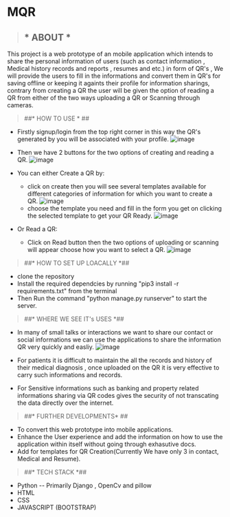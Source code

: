 # MQR

> ## * ABOUT * ##
This project is a web prototype of an mobile application which intends to share the personal information of users (such as contact information , Medical history records and reports
, resumes and etc.) in form of QR's , We will provide the users to fill in the informations and convert them in QR's for saving offline or keeping it againts their profile for
information sharings, contrary from creating a QR the user will be given the option of reading a QR from either of the two ways uploading a QR or Scanning through cameras. 

> ##* HOW TO USE * ##
* Firstly signup/login from the top right corner in this way the QR's generated by you will be associated with your profile.
![image](https://user-images.githubusercontent.com/56321342/155892980-5da0cab9-f631-46c7-a14b-99c900efa276.png)
* Then we have 2 buttons for the two options of creating and reading a QR.
![image](https://user-images.githubusercontent.com/56321342/155893056-2210011a-8568-445d-bb2b-3f2267da2aaf.png)

* You can either Create a QR by:
   * click on create then you will see several templates available for different categories of information for which you want to create a QR.
   ![image](https://user-images.githubusercontent.com/56321342/155893094-44922eca-5e87-4f11-b0d1-8baff304a317.png)
   * choose the template you need and fill in the form you get on clicking the selected template to get your QR Ready.
   ![image](https://user-images.githubusercontent.com/56321342/155893132-b229ac3a-fc7b-4132-be95-66bc2cf2cb9e.png)
   
* Or Read a QR:
   * Click on Read button then the two options of uploading or scanning will appear choose how you want to select a QR.
   ![image](https://user-images.githubusercontent.com/56321342/155893183-a59ecd1f-bbbd-42ab-be3a-a805c30429bc.png)

>  ##* HOW TO SET UP LOACALLY *##
* clone the repository
* Install the required dependcies by running "pip3 install -r requirements.txt" from the terminal
* Then Run the command "python manage.py runserver" to start the server.

> ##* WHERE WE SEE IT's USES *##
* In many of small talks or interactions we want to share our contact or social informations we can use the applications to share the information QR very quickly and easliy.
![image](https://user-images.githubusercontent.com/56321342/155893387-2ed3711e-c788-4f01-a75b-09944f564d97.png)

* For patients it is difficult to maintain the all the records and history of their medical diagnosis , once uploaded on the QR it is very effective to carry such informations
and records.

* For Sensitive informations such as banking and property related informations sharing via QR codes gives the security of not transcating the data directly over the internet.

> ##* FURTHER DEVELOPMENTS* ##
* To convert this web prototype into mobile applications.
* Enhance the User experience and add the information on how to use the application within itself without going through exhasutive docs.
* Add for templates for QR Creation(Currently We have only 3 in contact, Medical and Resume).

> ##* TECH STACK *##
* Python -- Primarily Django , OpenCv and pillow
* HTML
* CSS
* JAVASCRIPT (BOOTSTRAP)   

